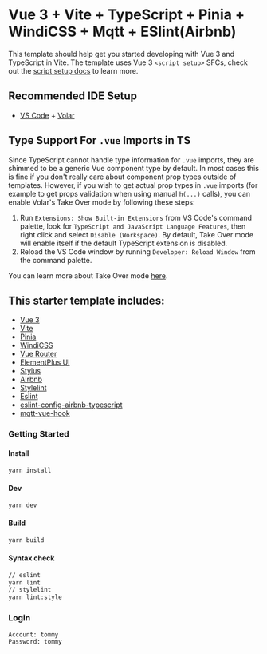 # Vue 3 + Vite + TypeScript + Pinia + WindiCSS + Mqtt + ESlint(Airbnb)

This template should help get you started developing with Vue 3 and TypeScript in Vite. The template uses Vue 3 `<script setup>` SFCs, check out the [script setup docs](https://v3.vuejs.org/api/sfc-script-setup.html#sfc-script-setup) to learn more.

## Recommended IDE Setup

-   [VS Code](https://code.visualstudio.com/) + [Volar](https://marketplace.visualstudio.com/items?itemName=johnsoncodehk.volar)

## Type Support For `.vue` Imports in TS

Since TypeScript cannot handle type information for `.vue` imports, they are shimmed to be a generic Vue component type by default. In most cases this is fine if you don't really care about component prop types outside of templates. However, if you wish to get actual prop types in `.vue` imports (for example to get props validation when using manual `h(...)` calls), you can enable Volar's Take Over mode by following these steps:

1. Run `Extensions: Show Built-in Extensions` from VS Code's command palette, look for `TypeScript and JavaScript Language Features`, then right click and select `Disable (Workspace)`. By default, Take Over mode will enable itself if the default TypeScript extension is disabled.
2. Reload the VS Code window by running `Developer: Reload Window` from the command palette.

You can learn more about Take Over mode [here](https://github.com/johnsoncodehk/volar/discussions/471).

## This starter template includes:

-   [Vue 3](https://vuejs.org/guide/introduction.html)
-   [Vite](https://vitejs.dev/guide/)
-   [Pinia](https://pinia.vuejs.org/)
-   [WindiCSS](https://windicss.org/)
-   [Vue Router](https://github.com/vuejs/router)
-   [ElementPlus UI](https://element-plus.org/en-US/)
-   [Stylus](https://github.com/stylus/stylus)
-   [Airbnb](https://github.com/stylelint/stylelint)
-   [Stylelint](https://github.com/stylelint/stylelint)
-   [Eslint](https://eslint.org/)
-   [eslint-config-airbnb-typescript](https://github.com/iamturns/eslint-config-airbnb-typescript)
-   [mqtt-vue-hook](https://github.com/tommy44458/mqtt-vue-hook)

### Getting Started

#### Install

```sh
yarn install
```

#### Dev

```sh
yarn dev
```

#### Build

```sh
yarn build
```

#### Syntax check

```sh
// eslint
yarn lint
// stylelint
yarn lint:style
```

### Login

```sh
Account: tommy
Password: tommy
```
